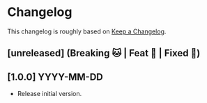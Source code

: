 # Changelog

This changelog is roughly based on [Keep a Changelog](http://keepachangelog.com/).

## [unreleased] (Breaking 🐱 | Feat 🚀 | Fixed 🐞)

## [1.0.0] YYYY-MM-DD

- Release initial version.